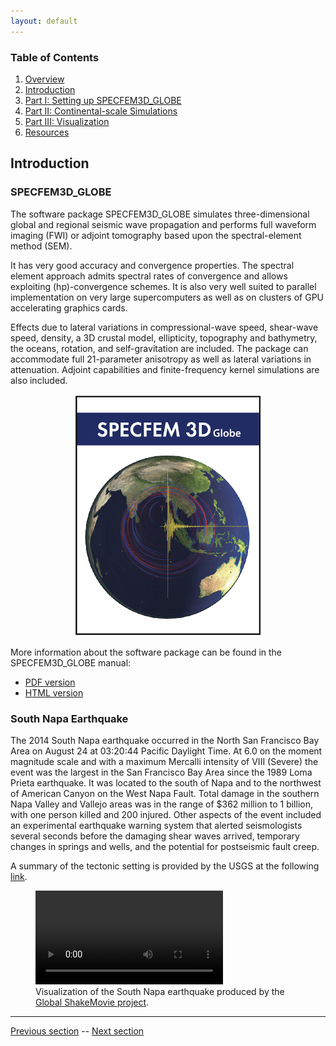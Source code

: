 ```yaml
---
layout: default
---
```


### Table of Contents
1. [Overview](/index.md)
2. [Introduction](/intro_specfem.md)
3. [Part I: Setting up SPECFEM3D_GLOBE](/setup_specfem3d.md)
4. [Part II: Continental-scale Simulations](/prepare_data.md)
5. [Part III: Visualization](/vis_seismo.md)
6. [Resources](resources.md)


## Introduction

### SPECFEM3D_GLOBE <a name="specfem"></a>

The software package SPECFEM3D_GLOBE simulates three-dimensional global and
regional seismic wave propagation and performs full waveform imaging (FWI) or
adjoint tomography based upon the spectral-element method (SEM). 

It has very good accuracy and convergence properties. The spectral element
approach admits spectral rates of convergence and allows exploiting
(hp)-convergence schemes. It is also very well suited to parallel
implementation on very large supercomputers as well as on clusters of GPU
accelerating graphics cards.

Effects due to lateral variations in compressional-wave speed, shear-wave
speed, density, a 3D crustal model, ellipticity, topography and bathymetry, the
oceans, rotation, and self-gravitation are included. The package can
accommodate full 21-parameter anisotropy as well as lateral variations in attenuation.
Adjoint capabilities and finite-frequency kernel simulations are also included.


<p align="center">
  <img src="Fig/cover-small.jpeg" alt="SPECFEM3D_GLOBE">
</p>


More information about the software package can be found in the SPECFEM3D_GLOBE
manual:

* [PDF version](https://geodynamics.org/cig/software/specfem3d_globe/specfem3d_globe-manual.pdf)
* [HTML version](http://specfem3d-globe.readthedocs.io/en/latest/)


### South Napa Earthquake <a name="napa"></a>

The 2014 South Napa earthquake occurred in the North San Francisco Bay Area on
August 24 at 03:20:44 Pacific Daylight Time. At 6.0 on the moment magnitude
scale and with a maximum Mercalli intensity of VIII (Severe) the event was the
largest in the San Francisco Bay Area since the 1989 Loma Prieta earthquake. It
was located to the south of Napa and to the northwest of American Canyon on the
West Napa Fault. Total damage in the southern Napa Valley and Vallejo areas was
in the range of $362 million to 1 billion, with one person killed and 200
injured. Other aspects of the event included an experimental earthquake warning
system that alerted seismologists several seconds before the damaging shear
waves arrived, temporary changes in springs and wells, and the potential for
postseismic fault creep.

A summary of the tectonic setting is provided by the USGS at the following 
[link](https://earthquake.usgs.gov/archive/product/poster/20140824/us/1480721358422/poster.pdf).

<figure>
  <video src="Fig/orange.mp4" controls preload></video>
  <figcaption>Visualization of the South Napa earthquake produced by the <a
  href="http://global.shakemovie.princeton.edu/home.jsp">Global
  ShakeMovie project</a>.</figcaption>
</figure>

---

[Previous section](/index.md) -- [Next section](/setup_specfem3d.md)
